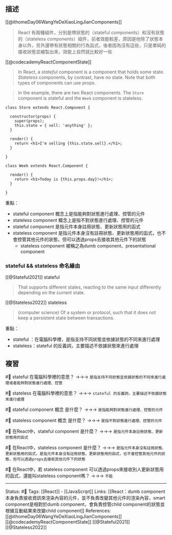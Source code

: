 ## 描述
[[@ithomeDay06WangYeDeXiaoLingJianComponents]]
> React 有兩種組件，分別是帶狀態的（stateful components）和沒有狀態的（stateless components）組件，前者效能較差，原因是他除了狀態本身以外，另外還帶有狀態相關的行為函式，後者因為沒有這些，只是單純的接收狀態並繪製出來，效能上自然就比較好一些


[[@codecademyReactComponentState]]
> In React, a _stateful_ component is a component that holds some state. _Stateless_ components, by contrast, have no state. Note that both types of components can use props.

> In the example, there are two React components. The `Store` component is stateful and the `Week` component is stateless.


```
class Store extends React.Component {

  constructor(props) {
    super(props);
    this.state = { sell: 'anything' };
  }

  render() {
    return <h1>I'm selling {this.state.sell}.</h1>;
  }

}

class Week extends React.Component {

  render() {
    return <h1>Today is {this.props.day}!</h1>;
  }

}
```


重點：
- stateful component 概念上是指能夠對狀態進行處理、控管的元件
- stateless component 概念上是指不對狀態進行處理、控管的元件
- stateful component 是指元件本身註冊狀態、更新狀態用的函式
- stateless component  是指元件本身沒有註冊狀態、更新狀態用的函式，也不會控管其他元件的狀態，但可以透過props去接收其他元件下的狀態
	- stateless component 被稱之為dumb component、presentational component



### stateful && stateless 命名緣由

[[@Stateful2021]] stateful
> That supports different states, reacting to the same input differently depending on the current state.

[[@Stateless2022]] stateless
>(computer science) Of a system or protocol, such that it does not keep a persistent state between transactions. 


重點：
- stateful ：在電腦科學裡，是指支持不同狀態並依據狀態的不同來進行處理
- stateless：stateful 的反義詞，主要描述不依據狀態來進行處理


## 複習

#🧠 stateful 在電腦科學裡的意思？ ->->-> `是指支持不同狀態並依據狀態的不同來進行處理或者能夠對狀態進行處理、控管`
<!--SR:!2023-07-09,194,248-->

#🧠 stateless 在電腦科學裡的意思？ ->->-> `stateful 的反義詞，主要描述不依據狀態來進行處理`
<!--SR:!2023-07-01,194,250-->

#🧠 stateful component 概念 是什麼？ ->->-> `是指能夠對狀態進行處理、控管的元件`
<!--SR:!2023-06-30,190,248-->

#🧠 stateless component 概念 是什麼？ ->->-> `是指不對狀態進行處理、控管的元件`
<!--SR:!2025-02-21,556,250-->

#🧠 在React中，stateful component 是什麼？ ->->-> `是指元件本身註冊狀態、更新狀態用的函式`
<!--SR:!2025-02-23,553,248-->

#🧠 在React中，stateless component 是什麼？   ->->-> `是指元件本身沒有註冊狀態、更新狀態用的函式，是指元件本身沒有註冊狀態、更新狀態用的函式，也不會控管其他元件的狀態，但可以透過props去接收其他元件下的狀態`
<!--SR:!2024-10-26,453,230-->

#🧠 在React中，若 stateless component 可以透過props來接收別人更新狀態用的函式，還能叫stateless component嗎？ ->->-> `不能`
<!--SR:!2023-07-17,196,248-->


---
Status: #🌱 
Tags:
[[React]] - [[JavaScript]]
Links:
[[React：dumb component 本身負責接收資訊來渲染內容的元件，並不負責改變其他元件的渲染內容，smart component是相對於dumb component，會負責控管child component的狀態並根據互動結果來改變child component]]
References:
[[@ithomeDay06WangYeDeXiaoLingJianComponents]]
[[@codecademyReactComponentState]]
[[@Stateful2021]]
[[@Stateless2022]]